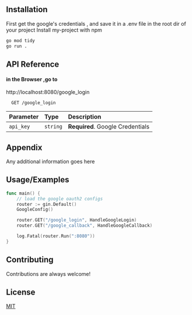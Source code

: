 
## Installation
First get the google's credentials , and save it in a .env file in the root dir of your project 
Install my-project with npm

```bash
go mod tidy
go run .
```
    
## API Reference

#### in the Browser ,go to
http://localhost:8080/google_login

```http
  GET /google_login
```

| Parameter | Type     | Description                |
| :-------- | :------- | :------------------------- |
| `api_key` | `string` | **Required**. Google Credentials|




## Appendix

Any additional information goes here


## Usage/Examples

```go
func main() {
	// load the google oauth2 configs
	router := gin.Default()
	GoogleConfig()

	router.GET("/google_login", HandleGoogleLogin)
	router.GET("/google_callback", HandleGoogleCallback)

	log.Fatal(router.Run(":8080"))
}
```


## Contributing

Contributions are always welcome!



## License

[MIT](https://choosealicense.com/licenses/mit/)

